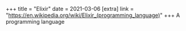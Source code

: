 +++
title = "Elixir"
date = 2021-03-06
[extra]
link = "https://en.wikipedia.org/wiki/Elixir_(programming_language)"
+++
A programming language

